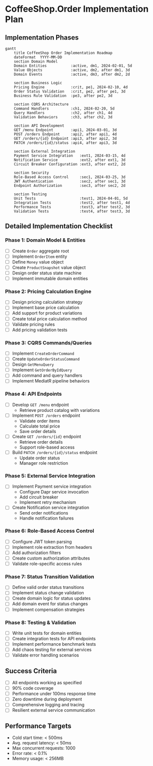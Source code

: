 # CoffeeShop.Order Implementation Plan

## Implementation Phases

```mermaid
gantt
    title CoffeeShop Order Implementation Roadmap
    dateFormat  YYYY-MM-DD
    section Domain Model
    Domain Entities           :active, dm1, 2024-02-01, 5d
    Value Objects             :active, dm2, after dm1, 3d
    Domain Events             :active, dm3, after dm2, 2d

    section Business Logic
    Pricing Engine            :crit, pe1, 2024-02-10, 4d
    Order Status Validation   :crit, pe2, after pe1, 3d
    Business Rule Validation  :pe3, after pe2, 3d

    section CQRS Architecture
    Command Handlers          :ch1, 2024-02-20, 5d
    Query Handlers            :ch2, after ch1, 4d
    Validation Behaviors      :ch3, after ch2, 3d

    section API Development
    GET /menu Endpoint        :api1, 2024-03-01, 3d
    POST /orders Endpoint     :api2, after api1, 4d
    GET /orders/{id} Endpoint :api3, after api2, 3d
    PATCH /orders/{id}/status :api4, after api3, 3d

    section External Integration
    Payment Service Integration   :ext1, 2024-03-15, 4d
    Notification Service          :ext2, after ext1, 3d
    Circuit Breaker Configuration :ext3, after ext2, 2d

    section Security
    Role-Based Access Control     :sec1, 2024-03-25, 3d
    JWT Authentication            :sec2, after sec1, 3d
    Endpoint Authorization        :sec3, after sec2, 2d

    section Testing
    Unit Tests                    :test1, 2024-04-01, 5d
    Integration Tests             :test2, after test1, 4d
    Performance Tests             :test3, after test2, 3d
    Validation Tests              :test4, after test3, 3d
```

## Detailed Implementation Checklist

### Phase 1: Domain Model & Entities
- [ ] Create `Order` aggregate root
- [ ] Implement `OrderItem` entity
- [ ] Define `Money` value object
- [ ] Create `ProductSnapshot` value object
- [ ] Design order status state machine
- [ ] Implement immutable domain entities

### Phase 2: Pricing Calculation Engine
- [ ] Design pricing calculation strategy
- [ ] Implement base price calculation
- [ ] Add support for product variations
- [ ] Create total price calculation method
- [ ] Validate pricing rules
- [ ] Add pricing validation tests

### Phase 3: CQRS Commands/Queries
- [ ] Implement `CreateOrderCommand`
- [ ] Create `UpdateOrderStatusCommand`
- [ ] Design `GetMenuQuery`
- [ ] Implement `GetOrderByIdQuery`
- [ ] Add command and query handlers
- [ ] Implement MediatR pipeline behaviors

### Phase 4: API Endpoints
- [ ] Develop `GET /menu` endpoint
  - Retrieve product catalog with variations
- [ ] Implement `POST /orders` endpoint
  - Validate order items
  - Calculate total price
  - Save order details
- [ ] Create `GET /orders/{id}` endpoint
  - Retrieve order details
  - Support role-based access
- [ ] Build `PATCH /orders/{id}/status` endpoint
  - Update order status
  - Manager role restriction

### Phase 5: External Service Integration
- [ ] Implement Payment service integration
  - Configure Dapr service invocation
  - Add circuit breaker
  - Implement retry mechanism
- [ ] Create Notification service integration
  - Send order notifications
  - Handle notification failures

### Phase 6: Role-Based Access Control
- [ ] Configure JWT token parsing
- [ ] Implement role extraction from headers
- [ ] Add authorization filters
- [ ] Create custom authorization attributes
- [ ] Validate role-specific access rules

### Phase 7: Status Transition Validation
- [ ] Define valid order status transitions
- [ ] Implement status change validation
- [ ] Create domain logic for status updates
- [ ] Add domain event for status changes
- [ ] Implement compensation strategies

### Phase 8: Testing & Validation
- [ ] Write unit tests for domain entities
- [ ] Create integration tests for API endpoints
- [ ] Implement performance benchmark tests
- [ ] Add chaos testing for external services
- [ ] Validate error handling scenarios

## Success Criteria
- [ ] All endpoints working as specified
- [ ] 90% code coverage
- [ ] Performance under 100ms response time
- [ ] Zero downtime during deployment
- [ ] Comprehensive logging and tracing
- [ ] Resilient external service communication

## Performance Targets
- Cold start time: < 500ms
- Avg. request latency: < 50ms
- Max concurrent requests: 1000
- Error rate: < 0.1%
- Memory usage: < 256MB